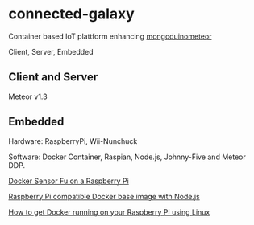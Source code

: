 # connected-galaxy

Container based IoT plattform enhancing [mongoduinometeor](https://github.com/Goyapa/mongoduinometeor)

 Client,
 Server,
 Embedded 

## Client and Server
Meteor v1.3

## Embedded
Hardware: RaspberryPi, Wii-Nunchuck

Software:
Docker Container,
Raspian,
Node.js, Johnny-Five and
Meteor DDP.

[Docker Sensor Fu on a Raspberry Pi](http://blog.hypriot.com/getting-started-with-docker-on-your-arm-device/)

[Raspberry Pi compatible Docker base image with Node.js](https://github.com/hypriot/rpi-node)

[How to get Docker running on your Raspberry Pi using Linux](http://blog.hypriot.com/getting-started-with-docker-and-linux-on-the-raspberry-pi/)

